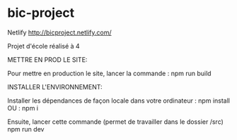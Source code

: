 # bic-project

Netlify
http://bicproject.netlify.com/

Projet d'école réalisé à 4

METTRE EN PROD LE SITE:

Pour mettre en production le site, lancer la commande :
npm run build


INSTALLER L'ENVIRONNEMENT:

Installer les dépendances de façon locale dans votre ordinateur :
npm install
OU :
npm i

Ensuite, lancer cette commande (permet de travailler dans le dossier /src)
npm run dev

